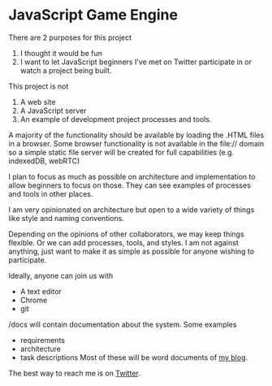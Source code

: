 # JavaScript Game Engine


There are 2 purposes for this project

1. I thought it would be fun
2. I want to let JavaScript beginners I've met on Twitter participate in or watch a project being built.

This project is not

1. A web site
2. A JavaScript server
3. An example of development project processes and tools.

A majority of the functionality should be available by loading the .HTML files in a browser. Some browser functionality is not available in the file:// domain so a simple static file server will be created for full capabilities (e.g. indexedDB, webRTC)

I plan to focus as much as possible on architecture and implementation to allow beginners to focus on those. They can see examples of processes and tools in other places.

I am very opinionated on architecture but open to a wide variety of things like style and naming conventions.

Depending on the opinions of other collaborators, we may keep things flexible. Or we can add processes, tools, and styles. I am not against anything, just want to make it as simple as possible for anyone wishing to participate.

Ideally, anyone can join us with

- A text editor
- Chrome
- git

/docs will contain documentation about the system.  Some examples 
- requirements
- architecture
- task descriptions
Most of these will be word documents of [my blog](https://devrelief.net/javascript-game-engine).



The best way to reach me is on [Twitter](https://twitter.com/DevReliefFred).
